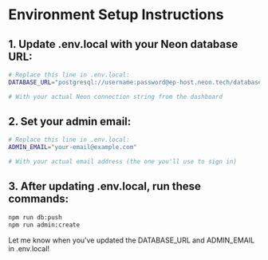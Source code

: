 # Environment Setup Instructions

## 1. Update .env.local with your Neon database URL:

```bash
# Replace this line in .env.local:
DATABASE_URL="postgresql://username:password@ep-host.neon.tech/database?sslmode=require"

# With your actual Neon connection string from the dashboard
```

## 2. Set your admin email:

```bash
# Replace this line in .env.local:
ADMIN_EMAIL="your-email@example.com"

# With your actual email address (the one you'll use to sign in)
```

## 3. After updating .env.local, run these commands:

```bash
npm run db:push
npm run admin:create
```

Let me know when you've updated the DATABASE_URL and ADMIN_EMAIL in .env.local!